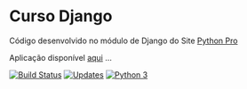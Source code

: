 # Curso Django

Código desenvolvido no módulo de Django do Site [Python Pro](https://www.python.pro.br/)

Aplicação disponível [aqui](https://noobs-django.herokuapp.com/) ...

[![Build Status](https://travis-ci.com/thiagobaia/noobs-django.svg?branch=master)](https://travis-ci.com/thiagobaia/noobs-django)
[![Updates](https://pyup.io/repos/github/Noobs-Br/curso-django/shield.svg)](https://pyup.io/repos/github/Noobs-Br/curso-django/)
[![Python 3](https://pyup.io/repos/github/Noobs-Br/curso-django/python-3-shield.svg)](https://pyup.io/repos/github/Noobs-Br/curso-django/)
